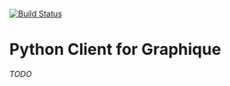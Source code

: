 [![Build Status](https://travis-ci.org/amrhassan/graphique-client-python.svg?branch=master)](https://travis-ci.org/amrhassan/graphique-client-python)

Python Client for Graphique
===========================

*TODO*

